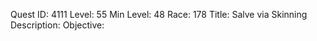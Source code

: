 Quest ID: 4111
Level: 55
Min Level: 48
Race: 178
Title: Salve via Skinning
Description: 
Objective: 
